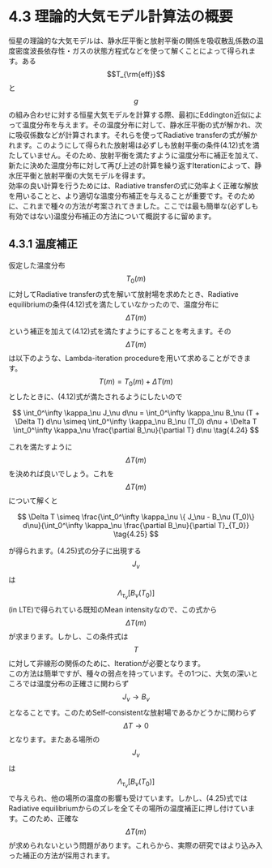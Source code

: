 # 4.3 理論的大気モデル計算法の概要

恒星の理論的な大気モデルは、静水圧平衡と放射平衡の関係を吸収散乱係数の温度密度波長依存性・ガスの状態方程式などを使って解くことによって得られます。ある$$T_{\rm{eff}}$$と$$g$$の組み合わせに対する恒星大気モデルを計算する際、最初にEddington近似によって温度分布を与えます。その温度分布に対して、静水圧平衡の式が解かれ、次に吸収係数などが計算されます。それらを使ってRadiative transferの式が解かれます。このようにして得られた放射場は必ずしも放射平衡の条件(4.12)式を満たしていません。そのため、放射平衡を満たすように温度分布に補正を加えて、新たに決めた温度分布に対して再び上述の計算を繰り返すIterationによって、静水圧平衡と放射平衡の大気モデルを得ます。  
効率の良い計算を行うためには、Radiative transferの式に効率よく正確な解放を用いることと、より適切な温度分布補正を与えることが重要です。そのために、これまで種々の方法が考案されてきました。ここでは最も簡単な(必ずしも有効ではない)温度分布補正の方法について概説するに留めます。

## 4.3.1 温度補正

仮定した温度分布$$T_0 (m)$$に対してRadiative transferの式を解いて放射場を求めたとき、Radiative equilibriumの条件(4.12)式を満たしていなかったので、温度分布に$$\Delta T(m)$$という補正を加えて(4.12)式を満たすようにすることを考えます。その$$\Delta T(m)$$は以下のような、Lambda-iteration procedureを用いて求めることができます。  
$$T(m) = T_0 (m) + \Delta T(m)$$としたときに、(4.12)式が満たされるようにしたいので

$$
\int_0^\infty \kappa_\nu J_\nu d\nu 
= \int_0^\infty \kappa_\nu B_\nu (T + \Delta T) d\nu 
\simeq \int_0^\infty \kappa_\nu B_\nu (T_0) d\nu + \Delta T \int_0^\infty \kappa_\nu \frac{\partial B_\nu}{\partial T} d\nu \tag{4.24} 
$$

これを満たすように$$\Delta T(m)$$を決めれば良いでしょう。これを$$\Delta T(m)$$について解くと

$$
\Delta T 
\simeq \frac{\int_0^\infty \kappa_\nu \{ J_\nu - B_\nu (T_0)\} d\nu}{\int_0^\infty \kappa_\nu \frac{\partial B_\nu}{\partial T}_{T_0}} \tag{4.25}
$$

が得られます。(4.25)式の分子に出現する$$J_\nu$$は$$\Lambda_{\tau_\nu} [B_\nu (T_0)]$$ (in LTE)で得られている既知のMean intensityなので、この式から$$\Delta T(m)$$が求まります。しかし、この条件式は$$T$$に対して非線形の関係のために、Iterationが必要となります。  
この方法は簡単ですが、種々の弱点を持っています。その1つに、大気の深いところでは温度分布の正確さに関わらず$$J_\nu \rightarrow B_\nu$$となることです。このためSelf-consistentな放射場であるかどうかに関わらず$$\Delta T \rightarrow 0$$となります。またある場所の$$J_\nu$$は$$\Lambda_{\tau_\nu} [B_\nu (T_0)]$$で与えられ、他の場所の温度の影響も受けています。しかし、(4.25)式ではRadiative equilibriumからのズレを全てその場所の温度補正に押し付けています。このため、正確な$$\Delta T(m)$$が求められないという問題があります。これらから、実際の研究ではより込み入った補正の方法が採用されます。